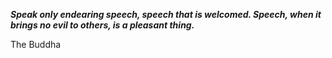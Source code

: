 _**Speak only endearing speech, speech that is welcomed. Speech, when it brings no evil to others, is a pleasant thing.**_

The Buddha